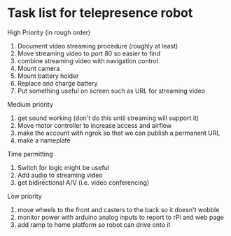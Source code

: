 # Task list for telepresence robot

High Priority (in rough order)

1. Document video streaming procedure (roughly at least)
1. Move streaming video to port 80 so easier to find
1. combine streaming video with navigation control
1. Mount camera
1. Mount battery holder
1. Replace and charge battery
1. Put something useful on screen such as URL for streaming video

Medium priority

1. get sound working (don't do this until streaming will support it)
1. Move motor controller to increase access and airflow
1. make the account with ngrok so that we can publish a permanent URL  
1. make a nameplate


Time permitting

1. Switch for logic might be useful
1. Add audio to streaming video
1. get bidirectional A/V (i.e. video conferencing)

Low priority

1. move wheels to the front and casters to the back so it doesn't wobble
1. monitor power with arduino analog inputs to report to rPi and web page
1. add ramp to home platform so robot can drive onto it

